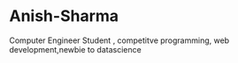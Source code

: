 # Anish-Sharma
Computer Engineer Student , competitve programming, web development,newbie to datascience
